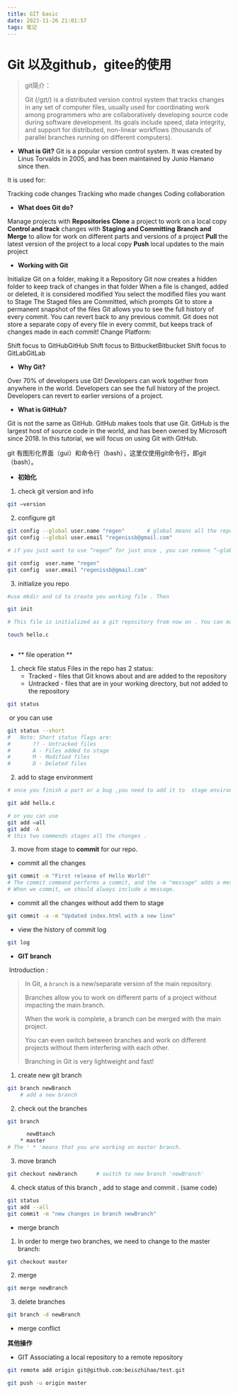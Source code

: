 ```yaml
---
title: GIT basic
date: 2023-11-26 21:01:57
tags: 笔记
---
```


# Git 以及github，gitee的使用

> git简介：
>
> Git (/ɡɪt/) is a distributed version control system that tracks changes in any set of computer files, usually used for coordinating work among programmers who are collaboratively developing source code during software development. Its goals include speed, data integrity, and support for distributed, non-linear workflows (thousands of parallel branches running on different computers).

* **What is Git?**
  Git is a popular version control system. It was created by Linus Torvalds in 2005, and has been maintained by Junio Hamano since then.

It is used for:

Tracking code changes
Tracking who made changes
Coding collaboration

* **What does Git do?**

Manage projects with **Repositories**
**Clone** a project to work on a local copy
**Control and track** changes with **Staging and Committing**
**Branch and Merge** to allow for work on different parts and versions of a project
**Pull** the latest version of the project to a local copy
**Push** local updates to the main project

*  **Working with Git**

Initialize Git on a folder, making it a Repository
Git now creates a hidden folder to keep track of changes in that folder
When a file is changed, added or deleted, it is considered modified
You select the modified files you want to Stage
The Staged files are Committed, which prompts Git to store a permanent snapshot of the files
Git allows you to see the full history of every commit.
You can revert back to any previous commit.
Git does not store a separate copy of every file in every commit, but keeps track of changes made in each commit!
Change Platform:

Shift focus to GitHubGitHub
Shift focus to BitbucketBitbucket
Shift focus to GitLabGitLab

* **Why Git?**

Over 70% of developers use Git!
Developers can work together from anywhere in the world.
Developers can see the full history of the project.
Developers can revert to earlier versions of a project.

* **What is GitHub?**

Git is not the same as GitHub.
GitHub makes tools that use Git.
GitHub is the largest host of source code in the world, and has been owned by Microsoft since 2018.
In this tutorial, we will focus on using Git with GitHub.


git 有图形化界面（gui）和命令行（bash），这里仅使用git命令行，即git（bash）。

* **初始化**

1. check git version and info

```bash
git —version

```

2. configure git

```bash
git config --global user.name "regen"		# global means all the repos are in charge
git config --global user.email "regenissb@gmail.com"

# if you just want to use “regen” for just once , you can remove “—global”

git config  user.name "regen"		
git config  user.email "regenissb@gmail.com"

```

3. initialize you repo 

```bash
#use mkdir and cd to create you working file . Then

git init  

# This file is initialized as a git repository from now on . You can make files.

touch hello.c



```

* ** file operation  **

1. check file status
   Files in the repo has 2 status:
   * Tracked - files that Git knows about and are added to the repository
   * Untracked - files that are in your working directory, but not added to the repository

```bash
git status
```

​		or you can use 

```bash
git status --short
#	Note: Short status flags are:
#		?? - Untracked files
#		A - Files added to stage
#		M - Modified files
#		D - Deleted files
```







2. add to stage environment 

```bash
# once you finish a part or a bug ,you need to add it to  stage environment. So that you files in the stage environment are ready to commit .

git add hello.c

# or you can use 
git add —all
git add -A
# this two commends stages all the changes .	
```

3. move from  stage to **commit** for our repo.

* commit all the changes 

```bash
git commit -m "First release of Hello World!"
# The commit command performs a commit, and the -m "message" adds a message.
# When we commit, we should always include a message.

```

* commit all the changes without add them to stage

```bash
git commit -a -m "Updated index.html with a new line"
```

* view the history of commit log

```bash
git log
```

* **GIT branch**

​	Introduction :

> In Git, a `branch` is a new/separate version of the main repository.
>
> Branches allow you to work on different parts of a project without impacting the main branch.
>
> When the work is complete, a branch can be merged with the main project.
>
> You can even switch between branches and work on different projects without them interfering with each other.
>
> Branching in Git is very lightweight and fast!

1. create new git branch

```bash
git branch newBranch
	# add a new branch
```

2. check out the branches

```bash
git branch

	  newBtanch
	* master
# The ' * 'means that you are working on master branch.
```

3. move branch

```bash
git checkout newbranch 		# switch to new branch 'newBranch'

```

4. check status of this branch , add to stage and commit . (same code)

```bash
git status
git add --all
git commit -m "new changes in branch newBranch"
```

* merge branch 

1. In order to merge two branches, we need to change to the master branch:

```bash
git checkout master
```

2. merge

```bash
git merge newBranch
```

3. delete branches

```bash
git branch -d newBranch
```

* merge conflict

**其他操作**

* GIT Associating a local repository to a remote repository

```bash
git remote add origin git@github.com:beiszhihao/test.git
```

```bash
git push -u origin master
```

